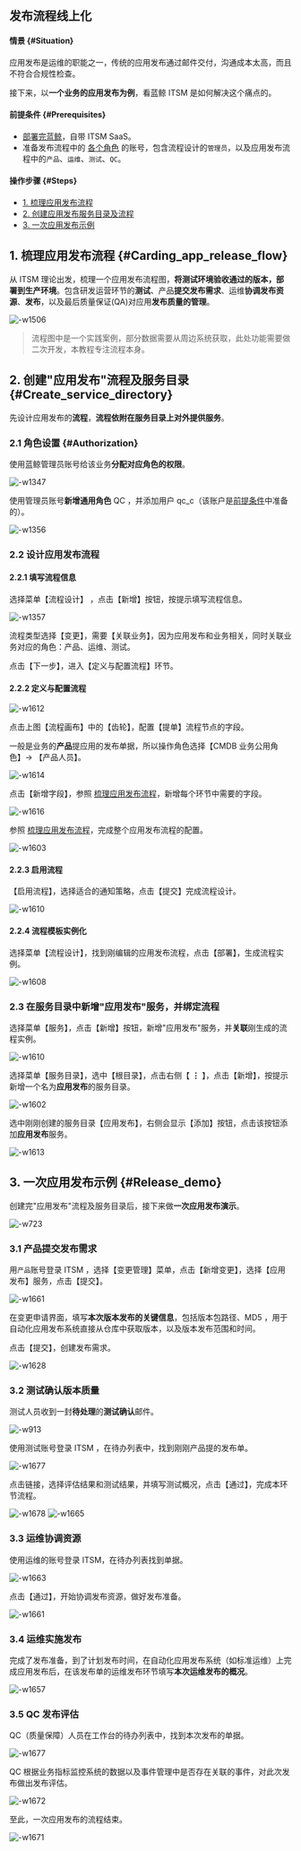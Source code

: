 ## 发布流程线上化

#### 情景 {#Situation}

应用发布是运维的职能之一，传统的应用发布通过邮件交付，沟通成本太高，而且不符合合规性检查。

接下来，以**一个业务的应用发布为例**，看蓝鲸 ITSM 是如何解决这个痛点的。


#### 前提条件 {#Prerequisites}
- [部署完蓝鲸](https://docs.bk.tencent.com/bkce_install_guide/)，自带 ITSM SaaS。
- 准备发布流程中的 [各个角色](https://docs.bk.tencent.com/paas/FunctionIntroduced.html#RoleManagement) 的账号，包含流程设计的`管理员`，以及应用发布流程中的`产品`、`运维`、`测试`、`QC`。

#### 操作步骤 {#Steps}

- [1. 梳理应用发布流程](#Carding_app_release_flow)
- [2. 创建应用发布服务目录及流程](#Create_service_directory)
- [3. 一次应用发布示例](#Release_demo)

## 1. 梳理应用发布流程 {#Carding_app_release_flow}

从 ITSM 理论出发，梳理一个应用发布流程图，**将测试环境验收通过的版本，部署到生产环境**。包含研发运营环节的**测试**、产品**提交发布需求**、运维**协调发布资源**、**发布**，以及最后质量保证(QA)对应用**发布质量的管理**。

![-w1506](media/15659242689054.jpg)

> 流程图中是一个实践案例，部分数据需要从周边系统获取，此处功能需要做二次开发，本教程专注流程本身。


## 2. 创建"应用发布"流程及服务目录 {#Create_service_directory}

先设计应用发布的**流程**，**流程依附在服务目录上对外提供服务**。

### 2.1 角色设置 {#Authorization}

使用蓝鲸管理员账号给该业务**分配对应角色的权限**。

![-w1347](media/15657677924105.jpg)

使用管理员账号**新增通用角色** QC ，并添加用户 qc_c（该账户是[前提条件](#Prerequisites)中准备的）。

![-w1356](media/15657673907984.jpg)


### 2.2 设计应用发布流程

#### 2.2.1 填写流程信息
选择菜单【流程设计】 ，点击【新增】按钮，按提示填写流程信息。

![-w1357](media/15657675913906.jpg)

流程类型选择【变更】，需要【关联业务】，因为应用发布和业务相关，同时关联业务对应的角色：产品、运维、测试。

点击【下一步】，进入【定义与配置流程】环节。

#### 2.2.2 定义与配置流程

![-w1612](media/15657687519024.jpg)

点击上图【流程画布】中的【齿轮】，配置【提单】流程节点的字段。

一般是业务的**产品**提应用的发布单据，所以操作角色选择【CMDB 业务公用角色】-> 【产品人员】。

![-w1614](media/15657685179459.jpg)

点击【新增字段】，参照 [梳理应用发布流程](#Carding_app_release_flow)，新增每个环节中需要的字段。

![-w1616](media/15657684206630.jpg)

参照 [梳理应用发布流程](#Carding_app_release_flow)，完成整个应用发布流程的配置。

![-w1603](media/15657693304263.jpg)

#### 2.2.3 启用流程

【启用流程】，选择适合的通知策略，点击【提交】完成流程设计。

![-w1610](media/15657700705257.jpg)


#### 2.2.4 流程模板实例化

选择菜单【流程设计】，找到刚编辑的应用发布流程，点击【部署】，生成流程实例。

![-w1608](media/15657714512813.jpg)


### 2.3 在服务目录中新增"应用发布"服务，并绑定流程

选择菜单【服务】，点击【新增】按钮，新增"应用发布"服务，并**关联**刚生成的流程实例。

![-w1610](media/15657715921795.jpg)

选择菜单【服务目录】，选中【根目录】，点击右侧【 **⋮** 】，点击【新增】，按提示新增一个名为**应用发布**的服务目录。

![-w1602](media/15657716914488.jpg)

选中刚刚创建的服务目录【应用发布】，右侧会显示【添加】按钮，点击该按钮添加**应用发布**服务。

![-w1613](media/15657718206864.jpg)


## 3. 一次应用发布示例 {#Release_demo}

创建完"应用发布"流程及服务目录后，接下来做**一次应用发布演示**。

![-w723](media/15657727131323.jpg)

### 3.1 产品提交发布需求

用`产品`账号登录 ITSM ，选择【变更管理】菜单，点击【新增变更】，选择【应用发布】服务，点击【提交】。

![-w1661](media/15657728020743.jpg)

在变更申请界面，填写**本次版本发布的关键信息**，包括版本包路径、MD5 ，用于自动化应用发布系统直接从仓库中获取版本，以及版本发布范围和时间。

点击【提交】，创建发布需求。

![-w1628](media/15657735354575.jpg)


### 3.2 测试确认版本质量

测试人员收到一封**待处理**的**测试确认**邮件。

![-w913](media/15657747653730.jpg)

使用测试账号登录 ITSM ，在待办列表中，找到刚刚产品提的发布单。

![-w1677](media/15657591451663.jpg)

点击链接，选择评估结果和测试结果，并填写测试概况，点击【通过】，完成本环节流程。

![-w1678](media/15657591950680.jpg)
![-w1665](media/15657593296906.jpg)


### 3.3 运维协调资源

使用运维的账号登录 ITSM，在待办列表找到单据。

![-w1663](media/15657594541620.jpg)

点击【通过】，开始协调发布资源，做好发布准备。

![-w1661](media/15657594759068.jpg)

### 3.4 运维实施发布

完成了发布准备，到了计划发布时间，在自动化应用发布系统（如标准运维）上完成应用发布后，在该发布单的运维发布环节填写**本次运维发布的概况**。

![-w1657](media/15657596113646.jpg)

### 3.5 QC 发布评估

QC（质量保障）人员在工作台的待办列表中，找到本次发布的单据。

![-w1677](media/15657596783221.jpg)

QC 根据业务指标监控系统的数据以及事件管理中是否存在关联的事件，对此次发布做出发布评估。

![-w1672](media/15657597517613.jpg)


至此，一次应用发布的流程结束。

![-w1671](media/15657664966934.jpg)
